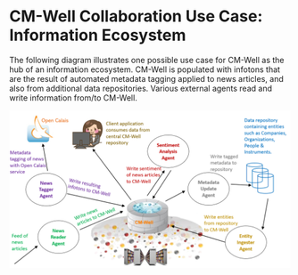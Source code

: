 # CM-Well Collaboration Use Case: Information Ecosystem

The following diagram illustrates one possible use case for CM-Well as the hub of an information ecosystem. CM-Well is populated with infotons that are the result of automated metadata tagging applied to news articles, and also from additional data repositories. Various external agents read and write information from/to CM-Well.

![image](../../_Images/information-ecosystem.png)


  
